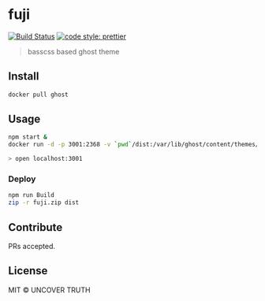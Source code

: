# fuji

[![Build Status](https://travis-ci.org/uncovertruth/fuji.svg?branch=master)](;https://travis-ci.org/uncovertruth/fuji)
[![code style: prettier](;https://img.shields.io/badge/code_style-prettier-ff69b4.svg?style=flat-square)](;https://github.com/prettier/prettier)

> basscss based ghost theme

## Install

```sh
docker pull ghost
```

## Usage

```sh
npm start &
docker run -d -p 3001:2368 -v `pwd`/dist:/var/lib/ghost/content/themes/fuji ghost

> open localhost:3001
```

### Deploy

```sh
npm run Build
zip -r fuji.zip dist
```

## Contribute

PRs accepted.

## License

MIT © UNCOVER TRUTH
